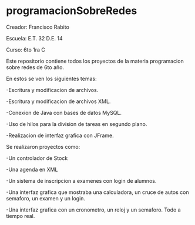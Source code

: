 # programacionSobreRedes

Creador: Francisco Rabito

Escuela: E.T. 32 D.E. 14

Curso: 6to 1ra C


Este repositorio contiene todos los proyectos de la materia programacion sobre redes de 6to año.


En estos se ven los siguientes temas:

-Escritura y modificacion de archivos.

-Escritura y modificacion de archivos XML.

-Conexion de Java con bases de datos MySQL.

-Uso de hilos para la division de tareas en segundo plano.

-Realizacion de interfaz grafica con JFrame.


Se realizaron proyectos como: 

-Un controlador de Stock

-Una agenda en XML

-Un sistema de inscripcion a examenes con login de alumnos.

-Una interfaz grafica que mostraba una calculadora, un cruce de autos con semaforo, un examen y un login.

-Una interfaz grafica con un cronometro, un reloj y un semaforo. Todo a tiempo real.
